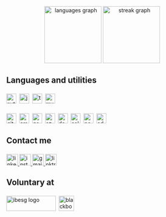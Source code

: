 <div align="center">
  <img src="https://github-readme-stats.vercel.app/api/top-langs?username=jwcce&locale=en&hide_title=true&layout=compact&card_width=320&langs_count=5&theme=github_dark&hide_border=true&order=2" height="150" alt="languages graph"  />
  <img src="https://streak-stats.demolab.com?user=jwcce&locale=en&mode=daily&theme=github_dark&hide_border=true&border_radius=5&date_format=M%20j%5B,%20Y%5D&order=3" height="150" alt="streak graph"  />
</div>

###

<h2 align="left">Languages and utilities</h2>

###

<div align="left">
  <img src="https://img.shields.io/badge/Python-3776AB?logo=python&logoColor=white&style=for-the-badge" height="26" alt="python logo"  />
  <img width="0" />
  <img src="https://img.shields.io/badge/JavaScript-F7DF1E?logo=javascript&logoColor=black&style=for-the-badge" height="26" alt="javascript logo"  />
  <img width="0" />
  <img src="https://img.shields.io/badge/TypeScript-3178C6?logo=typescript&logoColor=white&style=for-the-badge" height="26" alt="typescript logo"  />
  <img width="0" />
  <img src="https://img.shields.io/badge/MySQL-4479A1?logo=mysql&logoColor=white&style=for-the-badge" height="26" alt="mysql logo"  />
</div>

###

<div align="left">
  <img src="https://img.shields.io/badge/Git-F05032?logo=git&logoColor=white&style=for-the-badge" height="26" alt="git logo"  />
  <img width="0" />
  <img src="https://img.shields.io/badge/Amazon AWS-232F3E?logo=amazonaws&logoColor=white&style=for-the-badge" height="26" alt="amazonwebservices logo"  />
  <img width="0" />
  <img src="https://img.shields.io/badge/Google Cloud-4285F4?logo=googlecloud&logoColor=white&style=for-the-badge" height="26" alt="googlecloud logo"  />
  <img width="0" />
  <img src="https://img.shields.io/badge/Microsoft Azure-0078D4?logo=microsoftazure&logoColor=white&style=for-the-badge" height="26" alt="azure logo"  />
  <img width="0" />
  <img src="https://img.shields.io/badge/Docker-2496ED?logo=docker&logoColor=white&style=for-the-badge" height="26" alt="docker logo"  />
  <img width="0" />
  <img src="https://img.shields.io/badge/Selenium-43B02A?logo=selenium&logoColor=black&style=for-the-badge" height="26" alt="selenium logo"  />
  <img width="0" />
  <img src="https://img.shields.io/badge/pandas-150458?logo=pandas&logoColor=white&style=for-the-badge" height="26" alt="pandas logo"  />
  <img width="0" />
  <img src="https://img.shields.io/badge/Adobe Illustrator-FF9A00?logo=adobeillustrator&logoColor=black&style=for-the-badge" height="26" alt="adobeillustrator logo"  />
</div>

###

<h2 align="left">Contact me</h2>

### 

<div align="left">
  <a href="https://www.linkedin.com/in/pauloparanhos/" target="_blank">
    <img src="https://img.shields.io/static/v1?message=LinkedIn&logo=linkedin&label=&color=0077B5&logoColor=white&labelColor=&style=for-the-badge" height="30" alt="linkedin logo"  />
  </a>
  <a href="https://www.instagram.com/jwcce/" target="_blank">
    <img src="https://img.shields.io/static/v1?message=Instagram&logo=instagram&label=&color=E4405F&logoColor=white&labelColor=&style=for-the-badge" height="30" alt="instagram logo"  />
  </a>
  <a href="paulo@innovonique.com" target="_blank">
    <img src="https://img.shields.io/static/v1?message=Gmail&logo=gmail&label=&color=D14836&logoColor=white&labelColor=&style=for-the-badge" height="30" alt="gmail logo"  />
  </a>
  <a href="https://linktr.ee/jwcce" target="_blank">
    <img src="https://img.shields.io/static/v1?message=Linktree&logo=linktree&label=&color=1de9b6&logoColor=white&labelColor=&style=for-the-badge" height="30" alt="linktree logo"  />
  </a>
</div>

###

<h2 align="left">Voluntary at</h2>

###

<div align="left">
  <img src="https://files.fpass.com.br/whitelabels/default/130x40%20ibesg%202.png" width="130" height="40" alt="ibesg logo"  />
  <img width="0" />
  <img src="https://www.blackbox.ai/apple-touch-icon.png" height="40" alt="blackbox logo"  />
</div>

